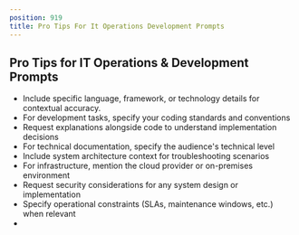 ```yaml
---
position: 919
title: Pro Tips For It Operations Development Prompts
---
```


## Pro Tips for IT Operations & Development Prompts



- Include specific language, framework, or technology details for contextual accuracy.
- For development tasks, specify your coding standards and conventions
- Request explanations alongside code to understand implementation decisions
- For technical documentation, specify the audience's technical level
- Include system architecture context for troubleshooting scenarios
- For infrastructure, mention the cloud provider or on-premises environment
- Request security considerations for any system design or implementation
- Specify operational constraints (SLAs, maintenance windows, etc.) when relevant
-